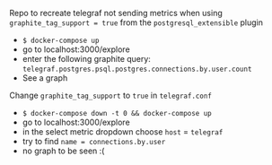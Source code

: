 Repo to recreate telegraf not sending metrics when using `graphite_tag_support = true` from the `postgresql_extensible` plugin

* `$ docker-compose up`
* go to localhost:3000/explore
* enter the following graphite query: `telegraf.postgres.psql.postgres.connections.by.user.count`
* See a graph

Change `graphite_tag_support` to `true` in `telegraf.conf`

* `$ docker-compose down -t 0 && docker-compose up`
* go to localhost:3000/explore
* in the select metric dropdown choose `host` = `telegraf`
* try to find `name = connections.by.user`
* no graph to be seen :(
